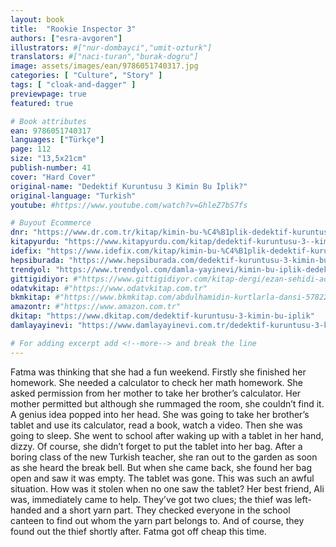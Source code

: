 ```yaml
---
layout: book
title:  "Rookie Inspector 3"
authors: ["esra-avgoren"]
illustrators: #["nur-dombayci","umit-ozturk"]
translators: #["naci-turan","burak-dogru"]
image: assets/images/ean/9786051740317.jpg
categories: [ "Culture", "Story" ]
tags: [ "cloak-and-dagger" ]
previewpage: true
featured: true

# Book attributes
ean: 9786051740317
languages: ["Türkçe"]
page: 112
size: "13,5x21cm"
publish-number: 41
cover: "Hard Cover"
original-name: "Dedektif Kuruntusu 3 Kimin Bu İplik?"
original-language: "Turkish"
youtube: #https://www.youtube.com/watch?v=GhleZ7bS7fs

# Buyout Ecommerce
dnr: "https://www.dr.com.tr/kitap/kimin-bu-%C4%B1plik-dedektif-kuruntusu-3/cocuk-ve-genclik/genclik-10-yas/romanoyku/urunno=0001786699001"
kitapyurdu: "https://www.kitapyurdu.com/kitap/dedektif-kuruntusu-3--kimin-bu-iplik/483842.html&filter_name=Dedektif+Kuruntusu-3%3A+Kimin+Bu+%C4%B0plik%3F"
idefix: "https://www.idefix.com/kitap/kimin-bu-%C4%B1plik-dedektif-kuruntusu-3/cocuk-ve-genclik/genclik-10-yas/romanoyku/urunno=0001786699001"
hepsiburada: "https://www.hepsiburada.com/dedektif-kuruntusu-3-kimin-bu-iplik-p-HBV00000GM3SO"
trendyol: "https://www.trendyol.com/damla-yayinevi/kimin-bu-iplik-dedektif-kuruntusu-3-p-32333142"
gittigidiyor: #"https://www.gittigidiyor.com/kitap-dergi/ezan-sehidi-adnan-menderes_pdp_732728793"
odatvkitap: #"https://www.odatvkitap.com.tr"
bkmkitap: #"https://www.bkmkitap.com/abdulhamidin-kurtlarla-dansi-578226"
amazontr: #"https://www.amazon.com.tr"
dkitap: "https://www.dkitap.com/dedektif-kuruntusu-3-kimin-bu-iplik"
damlayayinevi: "https://www.damlayayinevi.com.tr/dedektif-kuruntusu-3-kimin-bu-iplik"

# For adding excerpt add <!--more--> and break the line
---
```

Fatma was thinking that she had a fun weekend. Firstly she finished her homework. She
needed a calculator to check her math homework. She asked permission from her mother to take
her brother’s calculator. Her mother permitted but although she rummaged the room, she couldn’t
find it. A genius idea popped into her head. She was going to take her brother’s tablet and use
its calculator, read a book, watch a video. Then she was going to sleep. She went to school after
waking up with a tablet in her hand, dizzy. Of course, she didn’t forget to put the tablet into her bag.
After a boring class of the new Turkish teacher, she ran out to the garden as soon as she heard
the break bell. But when she came back, she found her bag open and saw it was empty. The tablet
was gone. This was such an awful situation. How was it stolen when no one saw the tablet? Her
best friend, Ali was, immediately came to help. They’ve got two clues; the thief was left-handed
and a short yarn part. They checked everyone in the school canteen to find out whom the yarn
part belongs to. And of course, they found out the thief shortly after. Fatma got off cheap this time.
<!--more--> 
